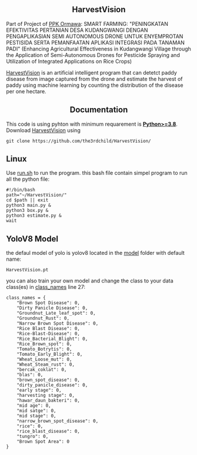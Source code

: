 ## <div align="center">HarvestVision</div>

Part of Project of [PPK Ormawa](https://php2d.kemdikbud.go.id/): SMART FARMING: "PENINGKATAN EFEKTIVITAS PERTANIAN DESA KUDANGWANGI DENGAN PENGAPLIKASIAN SEMI AUTONOMOUS DRONE UNTUK  ENYEMPROTAN PESTISIDA SERTA PEMANFAATAN APLIKASI INTEGRASI PADA TANAMAN PADI" (Enhancing Agricultural Effectiveness in Kudangwangi Village through the Application of Semi-Autonomous Drones for Pesticide Spraying and Utilization of Integrated Applications on Rice Crops)

[HarvestVision](https://github.com/the3rdchild/HarvestVision) is an artificial intelligent program that can detetct paddy disease from image captured from the drone and estimate the harvest of paddy using machine learning by counting the distribution of the disease per one hectare.

## <div align="center">Documentation</div>

This code is using pyhton with minimum requarement is [**Python>=3.8**](https://www.python.org/). Download [HarvestVision](https://github.com/the3rdchild/HarvestVision) using
```Git
git clone https://github.com/the3rdchild/HarvestVision/
```

## Linux
Use [run.sh](https://github.com/the3rdchild/rgd/blob/main/run.sh) to run the program. this bash file contain simpel program to run all the python file:
```
#!/bin/bash
path="~/HarvestVision/"
cd $path || exit
python3 main.py &
python3 box.py &
python3 estimate.py &
wait
```

## YoloV8 Model

the defaul model of yolo is yolov8 located in the [model](https://github.com/the3rdchild/HarvestVision/tree/main/Model) folder with default name:
```
HarvestVision.pt
```
you can also train your own model and change the class to your data class(es) in [class_names](https://github.com/the3rdchild/HarvestVision/blob/main/class_names.py) line 27:
```
class_names = {
    "Brown Spot Disease": 0,
    "Dirty Panicle Disease": 0,
    "Groundnut_Late_leaf_spot": 0,
    "Groundnut_Rust": 0,
    "Narrow Brown Spot Disease": 0,
    "Rice Blast Disease": 0,
    "Rice-Blast-Disease": 0,
    "Rice_Bacterial_Blight": 0,
    "Rice_Brown_spot": 0,
    "Tomato_Botrytis": 0,
    "Tomato_Early_Blight": 0,
    "Wheat_Loose_mut": 0,
    "Wheat_Steam_rust": 0,
    "bercak_coklat": 0,
    "blas": 0,
    "brown_spot_disease": 0,
    "dirty_panicle_disease": 0,
    "early stage": 0,
    "harvesting stage": 0,
    "hawar_daun_bakteri": 0,
    "mid age": 0,
    "mid satge": 0,
    "mid stage": 0,
    "narrow_brown_spot_disease": 0,
    "rice": 0,
    "rice_blast_disease": 0,
    "tungro": 0,
    "Brown Spot Area": 0
}
```